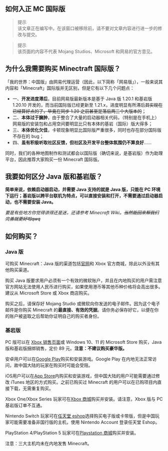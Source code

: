 ## 如何入正 MC 国际版

> 提示  
  该文章正在编写中。在该窗口被移除前，请不要对文章内容进行进一步的修改与提交。

> 提示  
  该页面的内容不代表 Mojang Studios、Microsoft 和网易的官方意见。

## 为什么我需要购买 Minectraft 国际版？

「我的世界：中国版」由网易代理运营（因此，以下简称「网易版」），一般来说其内容和「Minecraft」国际版并无区别，但是它有以下几个问题点：

- 一、**开发进度滞后**，目前网易版最新版本是基于 Java 版 1.20.1 和基岩版 1.20.10 开发的，而当前国际版已经更新至 1.21.x，进度明显有所滞后~~其实现在已经算好点的了，毕竟在同步 1.20 之前甚至是落后两三个大版本的~~；
- 二、**本体过于臃肿**，由于整合了大量的启动器相关代码，（特别是在手机上）网易版的安装包和占用空间要明显比只有本体的基岩（国际）版大得多；
- 三、**本体优化欠佳**，卡顿现象明显比国际版严重很多，同时也存在部分国际版不存在的 bug；
- 四、**虽有积极听取社区反馈，但社区及开发平台整体氛围仍不算良好**……

同时，我们的各种地图制作和测试都会以国际版（确切来说，是基岩版）作为助理平台，因此推荐大家购买一份 Minecraft 国际版。

## 我要如何区分 Java 版和基岩版？

**简单来说，依赖启动器启动，并需要 Java 支持的就是 Java 版，只能在 PC 环境下运行；基岩版以跨平台联机为特点，可以直接安装和打开，不需要通过启动器启动，也不需要安装 Java。**

*要是有些地方你觉得讲得还是迷，还请参考 Minecraft Wiki。~~当然能回来帮我们完善就更好啦qwq~~*

## 如何购买？

### Java 版

可购买 Minecraft：Java 版的渠道包括[官网](minecraft.net)和 Xbox 官方商城，除此以外没有其他购买渠道。

购买 Java 版要求用户必须有一个有效的微软账户，并且在内地购买的用户需注意官方网站无法使用人民币进行购买，如果使用港币等其他币种价格将会高出很多。建议从 Microsoft Store 或 Xbox 商店购买。

购买之后，请保存好 Mojang Studio 或微软向你发送的电子邮件。因为这个电子邮件是你购买 Minecraft 的**最直接、有效的凭据**。请你务必保存好它，以便在你的账户被盗取之后帮助你证明自己的购买者身份。

### 基岩版

PC 版可以在 [Xbox 销售页面](https://www.xbox.com/zh-CN/games/store/minecraft-java-bedrock-edition-for-pc/9NXP44L49SHJ/0010)或 Windows 10、11 的 Microsoft Store 购买，Java 版和基岩版捆绑销售，定价 89 元。**注意：不建议购买豪华版。**

安卓用户可以在[Google Play](https://play.google.com/store/apps/details?id=com.mojang.minecraftpe&hl)购买和安装游戏。Google Play 在内地无法正常访问，故中国大陆的玩家在购买时可能会受阻。

iOS用户可以在[App Store](https://apps.apple.com/app/minecraft/id479516143)内购买和安装游戏，但中国大陆的用户可能需要通过修改 iTunes 地区的方式购买。之前已购买过 Minecraft 的用户可以在已购项目内直接下载，无需重复购买。

Xbox One/Xbox Series 玩家可在[Xbox 商城](https://www.xbox.com/games/store/minecraft/9nblggh537bl?rtc=1)购买并安装。请注意，Xbox 版与 PC 基岩版订单不互通。 

Nintendo Switch 玩家可在[任天堂 eshop](https://www.nintendo.com/store/products/minecraft-switch/)选择购买电子版或卡带版，但是中国玩家可能需要准备非国行版的主机，使用 Nintendo Account 登录任天堂 Eshop。

PlayStation 4/PlayStation 5 玩家可在[Playstation 商城](https://playstation.com/games/minecraft)购买并安装。

注意：三大主机均未在内地发售 Minecraft。

